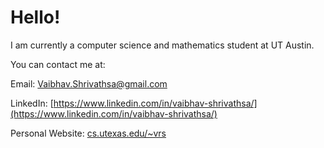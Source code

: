 

<!--
**Vaibhav-Shrivathsa/Vaibhav-Shrivathsa** is a ✨ _special_ ✨ repository because its `README.md` (this file) appears on your GitHub profile.

Here are some ideas to get you started:

- 🔭 I’m currently working on ...
- 🌱 I’m currently learning ...
- 👯 I’m looking to collaborate on ...
- 🤔 I’m looking for help with ...
- 💬 Ask me about ...
- 📫 How to reach me: ...
- 😄 Pronouns: ...
- ⚡ Fun fact: ...
-->
# Hello!
I am currently a computer science and mathematics student at UT Austin. 

You can contact me at:

Email: Vaibhav.Shrivathsa@gmail.com

LinkedIn: [https://www.linkedin.com/in/vaibhav-shrivathsa/](https://www.linkedin.com/in/vaibhav-shrivathsa/)

Personal Website: [cs.utexas.edu/~vrs](https://www.cs.utexas.edu/~vrs)
